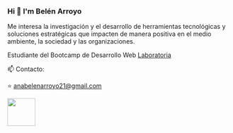 ### Hi 👋 I'm Belén Arroyo

<!--
**Abelen21/Abelen21** is a ✨ _special_ ✨ repository because its `README.md` (this file) appears on your GitHub profile.

Here are some ideas to get you started:

- 🔭 I’m currently working on ...
- 🌱 I’m currently learning ...
- 👯 I’m looking to collaborate on ...
- 🤔 I’m looking for help with ...
- 💬 Ask me about ...
- 📫 How to reach me: ...
- 😄 Pronouns: ...
- ⚡ Fun fact: ...
-->
Me interesa la investigación y el desarrollo de herramientas tecnológicas y soluciones estratégicas que impacten de manera positiva en el medio ambiente, la sociedad y las organizaciones.

Estudiante del Bootcamp de Desarrollo Web [Laboratoria](https://www.laboratoria.la/)

📫 Contacto: 

⭐ anabelenarroyo21@gmail.com

<a href="https://www.linkedin.com/in/ana-bel%C3%A9n-arroyo/">
  <img align="left" width="63px" src="https://media.giphy.com/media/FfOmcVNUuRZX7nZBXb/giphy.gif" />
</a>



